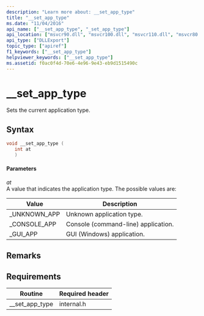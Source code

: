 ```yaml
---
description: "Learn more about: __set_app_type"
title: "__set_app_type"
ms.date: "11/04/2016"
api_name: ["__set_app_type", "_set_app_type"]
api_location: ["msvcr90.dll", "msvcr100.dll", "msvcr110.dll", "msvcr80.dll", "msvcrt.dll", "msvcr120.dll", "msvcr110_clr0400.dll", "api-ms-win-crt-runtime-l1-1-0.dll"]
api_type: ["DLLExport"]
topic_type: ["apiref"]
f1_keywords: ["__set_app_type"]
helpviewer_keywords: ["__set_app_type"]
ms.assetid: f0ac0f4d-70e6-4e96-9e43-eb9d1515490c
---
```

# __set_app_type

Sets the current application type.

## Syntax

```cpp
void __set_app_type (
   int at
   )
```

#### Parameters

*at*<br/>
A value that indicates the application type. The possible values are:

|Value|Description|
|-----------|-----------------|
|_UNKNOWN_APP|Unknown application type.|
|_CONSOLE_APP|Console (command-line) application.|
|_GUI_APP|GUI (Windows) application.|

## Remarks

## Requirements

|Routine|Required header|
|-------------|---------------------|
|__set_app_type|internal.h|
